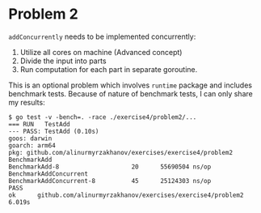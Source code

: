 # Problem 2

`addConcurrently` needs to be implemented concurrently:

1. Utilize all cores on machine (Advanced concept)
2. Divide the input into parts
3. Run computation for each part in separate goroutine.

This is an optional problem which involves `runtime` package and includes benchmark tests.
Because of nature of benchmark tests, I can only share my results:

```shell
$ go test -v -bench=. -race ./exercise4/problem2/...
=== RUN   TestAdd
--- PASS: TestAdd (0.10s)
goos: darwin
goarch: arm64
pkg: github.com/alinurmyrzakhanov/exercises/exercise4/problem2
BenchmarkAdd
BenchmarkAdd-8             	      20	  55690504 ns/op
BenchmarkAddConcurrent
BenchmarkAddConcurrent-8   	      45	  25124303 ns/op
PASS
ok  	github.com/alinurmyrzakhanov/exercises/exercise4/problem2	6.019s
```

